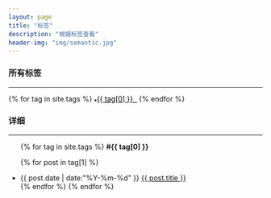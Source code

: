 ```yaml
---
layout: page
title: "标签"
description: "根据标签查看"  
header-img: "img/semantic.jpg"  
---
```


### 所有标签
--------------------
<div id='tag_cloud'>
{% for tag in site.tags %}
 <a style="color:#000000" href="#{{ tag[0] }}" title="{{ tag[0] }}" rel="{{ tag[1].size }}"><img src="/img/标签.png" width=5px height=5px/>{{ tag[0] }}&nbsp;&nbsp;</a>
{% endfor %}
</div>

### 详细
--------------------
<ul class="listing">
{% for tag in site.tags %}
  <b class="listing-seperator" id="{{ tag[0] }}">#{{ tag[0] }}</b>

 
{% for post in tag[1] %}
  <li class="listing-item">
  <time datetime="{{ post.date | date:"%Y-%m-%d" }}">{{ post.date | date:"%Y-%m-%d" }}</time>
  <a href="{{ post.url }}" title="{{ post.title }}">{{ post.title }}</a>
  </li>
{% endfor %}
{% endfor %}
</ul>

<script src="/media/js/jquery.tagcloud.js" type="text/javascript" charset="utf-8"></script> 
<script language="javascript">
$.fn.tag_cloud.defaults = {
    size: {start: 1, end: 1, unit: 'em'},
      color: {start: '#f8e0e6', end: '#ff3333'}
};

$(function () {
    $('#tag_cloud a').tagcloud();
});
</script>
